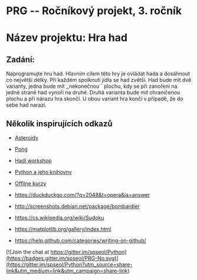 # PRG -- Ročníkový projekt, 3. ročník
# Název projektu: Hra had
## Zadání:
Naprogramujte hru had. Hlavním cílem této hry je ovládat hada a dosáhnout co největší délky. Při každém spolknutí jídla se had zvětší.
Had bude mít dvě varianty, jedna bude mít ,,nekonečnou´´ plochu, kdy se při zanoření na jedné straně had vynoří na druhé.
Druhá varianta bude mít ohraničenou plochu a při nárazu hra skončí. U obou variant hra končí v případě, že do sebe had narazí.




## Několik inspirujících odkazů


* [Asteroidy](https://naucse.python.cz/2018/installfest/)
* [Pong](https://naucse.python.cz/2018/installfest/projects/pong/)
* [Hadí workshop](https://naucse.python.cz/2018/snake-hradec/)
* [Python a jeho knihovny](https://naucse.python.cz/2018/pyknihovny-jaro/)
* [Offline kurzy](https://naucse.python.cz/runs/all/)


* <https://duckduckgo.com/?q=2048&t=opera&ia=answer>
* <http://screenshots.debian.net/package/bombardier>
* <https://cs.wikipedia.org/wiki/Sudoku>
* <https://matplotlib.org/gallery/index.html>

* <https://help.github.com/categories/writing-on-github/>


[![Join the chat at https://gitter.im/spseol/Python](https://badges.gitter.im/spseol/PRG-No.svg)](https://gitter.im/spseol/Python?utm_source=share-link&utm_medium=link&utm_campaign=share-link)
